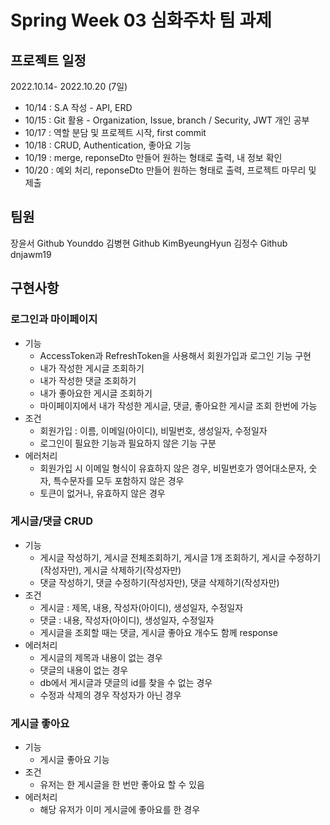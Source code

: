 # Spring Week 03 심화주차 팀 과제

## 프로젝트 일정 
2022.10.14- 2022.10.20 (7일)
- 10/14 : S.A 작성 - API, ERD
- 10/15 : Git 활용 - Organization, Issue, branch  / Security, JWT 개인 공부
- 10/17 : 역할 분담 및 프로젝트 시작, first commit
- 10/18 : CRUD, Authentication, 좋아요 기능 
- 10/19 : merge, reponseDto 만들어 원하는 형태로 출력, 내 정보 확인
- 10/20 : 예외 처리, reponseDto 만들어 원하는 형태로 출력, 프로젝트 마무리 및 제출


## 팀원
장윤서 Github Younddo
김병현 Github KimByeungHyun
김정수 Github dnjawm19


## 구현사항
### 로그인과 마이페이지
- 기능
    - AccessToken과 RefreshToken을 사용해서 회원가입과 로그인 기능 구현
    - 내가 작성한 게시글 조회하기
    - 내가 작성한 댓글 조회하기
    - 내가 좋아요한 게시글 조회하기
    - 마이페이지에서 내가 작성한 게시글, 댓글, 좋아요한 게시글 조회 한번에 가능
- 조건
    - 회원가입 : 이름, 이메일(아이디), 비밀번호, 생성일자, 수정일자
    - 로그인이 필요한 기능과 필요하지 않은 기능 구분
- 에러처리
    - 회원가입 시 이메일 형식이 유효하지 않은 경우, 비밀번호가 영어대소문자, 숫자, 특수문자를 모두 포함하지 않은 경우
    - 토큰이 없거나, 유효하지 않은 경우


### 게시글/댓글 CRUD
- 기능
    - 게시글 작성하기, 게시글 전체조회하기, 게시글 1개 조회하기, 게시글 수정하기(작성자만), 게시글 삭제하기(작성자만)
    - 댓글 작성하기, 댓글 수정하기(작성자만), 댓글 삭제하기(작성자만)
- 조건
    - 게시글 : 제목, 내용, 작성자(아이디), 생성일자, 수정일자
    - 댓글 : 내용, 작성자(아이디), 생성일자, 수정일자
    - 게시글을 조회할 때는 댓글, 게시글 좋아요 개수도 함께 response
- 에러처리
    - 게시글의 제목과 내용이 없는 경우
    - 댓글의 내용이 없는 경우
    - db에서 게시글과 댓글의 id를 찾을 수 없는 경우
    - 수정과 삭제의 경우 작성자가 아닌 경우

### 게시글 좋아요
- 기능
    - 게시글 좋아요 기능
- 조건
    - 유저는 한 게시글을 한 번만 좋아요 할 수 있음
- 에러처리
    - 해당 유저가 이미 게시글에 좋아요를 한 경우 

